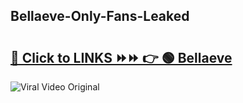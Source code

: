 
 ## Bellaeve-Only-Fans-Leaked

# <h2><a href="https://clipsfans.com/Bellaeve&ref=git">🔗 Click to LINKS ⏩⏩ 👉 🟢 Bellaeve </a></h2>

<a href="https://clipsfans.com/Bellaeve&ref=git" rel="nofollow" data-target="animated-image.originalLink"><img src="https://i.ibb.co.com/xMMVF88/686577567.gif" alt="Viral Video Original" style="max-width: 100%; display: inline-block;" data-target="animated-image.originalImage"></a>
